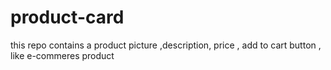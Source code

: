 # product-card
this repo contains a product picture ,description, price , add to cart button , like e-commeres product
